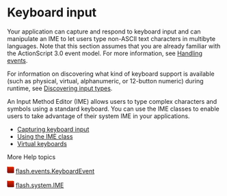 # Keyboard input

Your application can capture and respond to keyboard input and can manipulate an
IME to let users type non-ASCII text characters in multibyte languages. Note
that this section assumes that you are already familiar with the ActionScript
3.0 event model. For more information, see
[Handling events](../../core-actionscript-classes/handling-events/index.md).

For information on discovering what kind of keyboard support is available (such
as physical, virtual, alphanumeric, or 12-button numeric) during runtime, see
[Discovering input types](../basics-of-user-interaction.md#discovering-input-types).

An Input Method Editor (IME) allows users to type complex characters and symbols
using a standard keyboard. You can use the IME classes to enable users to take
advantage of their system IME in your applications.

- [Capturing keyboard input](./capturing-keyboard-input.md)
- [Using the IME class](./using-the-ime-class.md)
- [Virtual keyboards](./virtual-keyboards/index.md)

More Help topics

![](../../img/flashplatformLinkIndicator.png)
[flash.events.KeyboardEvent](https://airsdk.dev/reference/actionscript/3.0/flash/events/KeyboardEvent.html)

![](../../img/flashplatformLinkIndicator.png)
[flash.system.IME](https://airsdk.dev/reference/actionscript/3.0/flash/system/IME.html)
